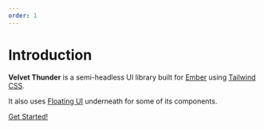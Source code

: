 ```yaml
---
order: 1
---
```


# Introduction

**Velvet Thunder** is a semi-headless UI library built for [Ember](https://emberjs.com/) using [Tailwind CSS](https://tailwindcss.com/).

It also uses [Floating UI](https://floating-ui.com/) underneath for some of its components.

[Get Started!](./getting-started.md)
